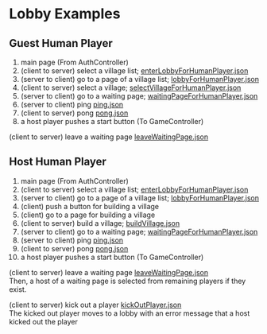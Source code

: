 # Lobby Examples

## Guest Human Player

1. main page (From AuthController)
1. (client to server) select a village list; [enterLobbyForHumanPlayer.json](https://werewolf.world/lobby/example/0.2/client2server/enterLobbyForHumanPlayer.json)
1. (server to client) go to a page of a village list; [lobbyForHumanPlayer.json](https://werewolf.world/lobby/example/0.2/server2client/lobbyForHumanPlayer.json)
1. (client to server) select a village; [selectVillageForHumanPlayer.json](https://werewolf.world/lobby/example/0.2/client2server/selectVillageForHumanPlayer.json)
1. (server to client) go to a waiting page; [waitingPageForHumanPlayer.json](https://werewolf.world/lobby/example/0.2/server2client/waitingPageForHumanPlayer.json)
1. (server to client) ping [ping.json](https://werewolf.world/lobby/example/0.2/server2client/ping.json)
1. (client to server) pong [pong.json](https://werewolf.world/lobby/example/0.2/client2server/pong.json)
1. a host player pushes a start button (To GameController)

(client to server) leave a waiting page [leaveWaitingPage.json](https://werewolf.world/lobby/example/0.2/client2server/leaveWaitingPage.json)

## Host Human Player

1. main page (From AuthController)
1. (client to server) select a village list; [enterLobbyForHumanPlayer.json](https://werewolf.world/lobby/example/0.2/client2server/enterLobbyForHumanPlayer.json)
1. (server to client) go to a page of a village list; [lobbyForHumanPlayer.json](https://werewolf.world/lobby/example/0.2/server2client/lobbyForHumanPlayer.json)
1. (client) push a button for building a village
1. (client) go to a page for building a village
1. (client to server) build a village; [buildVillage.json](https://werewolf.world/lobby/example/0.2/client2server/buildVillage.json)
1. (server to client) go to a waiting page; [waitingPageForHumanPlayer.json](https://werewolf.world/lobby/example/0.2/server2client/waitingPageForHumanPlayer.json)
1. (server to client) ping [ping.json](https://werewolf.world/lobby/example/0.2/server2client/ping.json)
1. (client to server) pong [pong.json](https://werewolf.world/lobby/example/0.2/client2server/pong.json)
1. a host player pushes a start button (To GameController)

(client to server) leave a waiting page [leaveWaitingPage.json](https://werewolf.world/lobby/example/0.2/client2server/leaveWaitingPage.json)  
Then, a host of a waiting page is selected from remaining players if they exist.

(client to server) kick out a player [kickOutPlayer.json](https://werewolf.world/lobby/example/0.2/client2server/kickOutPlayer.json)  
The kicked out player moves to a lobby with an error message that a host kicked out the player
